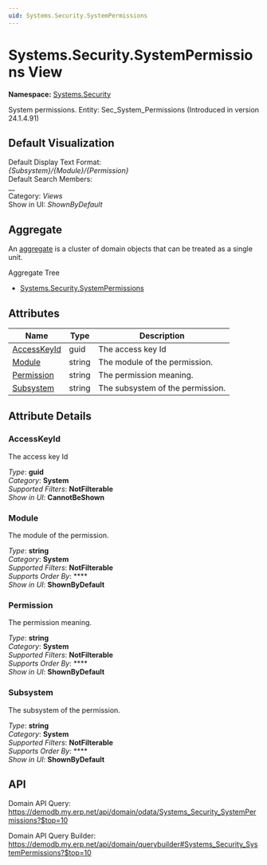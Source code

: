 ```yaml
---
uid: Systems.Security.SystemPermissions
---
```

# Systems.Security.SystemPermissions View

**Namespace:** [Systems.Security](Systems.Security.md)  

System permissions. Entity: Sec_System_Permissions (Introduced in version 24.1.4.91)

## Default Visualization
Default Display Text Format:  
_{Subsystem}/{Module}/{Permission}_  
Default Search Members:  
__  
Category:  _Views_  
Show in UI:  _ShownByDefault_  

## Aggregate
An [aggregate](https://docs.erp.net/tech/advanced/concepts/aggregates.html) is a cluster of domain objects that can be treated as a single unit.  

Aggregate Tree  
* [Systems.Security.SystemPermissions](Systems.Security.SystemPermissions.md)  

## Attributes

| Name | Type | Description |
| ---- | ---- | --- |
| [AccessKeyId](Systems.Security.SystemPermissions.md#accesskeyid) | guid | The access key Id 
| [Module](Systems.Security.SystemPermissions.md#module) | string | The module of the permission. 
| [Permission](Systems.Security.SystemPermissions.md#permission) | string | The permission meaning. 
| [Subsystem](Systems.Security.SystemPermissions.md#subsystem) | string | The subsystem of the permission. 


## Attribute Details

### AccessKeyId

The access key Id

_Type_: **guid**  
_Category_: **System**  
_Supported Filters_: **NotFilterable**  
_Show in UI_: **CannotBeShown**  

### Module

The module of the permission.

_Type_: **string**  
_Category_: **System**  
_Supported Filters_: **NotFilterable**  
_Supports Order By_: ****  
_Show in UI_: **ShownByDefault**  

### Permission

The permission meaning.

_Type_: **string**  
_Category_: **System**  
_Supported Filters_: **NotFilterable**  
_Supports Order By_: ****  
_Show in UI_: **ShownByDefault**  

### Subsystem

The subsystem of the permission.

_Type_: **string**  
_Category_: **System**  
_Supported Filters_: **NotFilterable**  
_Supports Order By_: ****  
_Show in UI_: **ShownByDefault**  


## API

Domain API Query:
<https://demodb.my.erp.net/api/domain/odata/Systems_Security_SystemPermissions?$top=10>

Domain API Query Builder:
<https://demodb.my.erp.net/api/domain/querybuilder#Systems_Security_SystemPermissions?$top=10>


